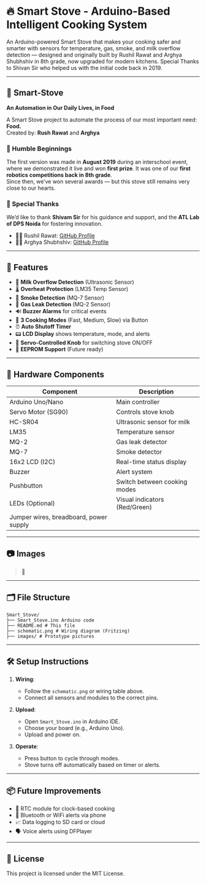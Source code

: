 # 🔥 Smart Stove - Arduino-Based Intelligent Cooking System

An Arduino-powered Smart Stove that makes your cooking safer and smarter with sensors for temperature, gas, smoke, and milk overflow detection — designed and originally built by Rushil Rawat and Arghya Shubhshiv in 8th grade, now upgraded for modern kitchens. Special Thanks to Shivan Sir who helped us with the initial code back in 2019.

---

## 🍲 Smart-Stove  
**An Automation in Our Daily Lives, in Food**

A Smart Stove project to automate the process of our most important need: **Food.**  
Created by: **Rush Rawat** and **Arghya**

### 🌱 Humble Beginnings  
The first version was made in **August 2019** during an interschool event, where we demonstrated it live and won **first prize**. It was one of our **first robotics competitions back in 8th grade**.  
Since then, we’ve won several awards — but this stove still remains very close to our hearts.  

### 🙏 Special Thanks  
We’d like to thank **Shivam Sir** for his guidance and support, and the **ATL Lab of DPS Noida** for fostering innovation.  

- 👨‍💻 Rushil Rawat: [GitHub Profile](https://github.com/RushilRawat/)  
- 👨‍💻 Arghya Shubhshiv: [GitHub Profile](https://github.com/ArghyaShubhshiv/)  

---

## 🚀 Features

- 🥛 **Milk Overflow Detection** (Ultrasonic Sensor)
- 🌡️ **Overheat Protection** (LM35 Temp Sensor)
- 💨 **Smoke Detection** (MQ-7 Sensor)
- 🧪 **Gas Leak Detection** (MQ-2 Sensor)
- 🔊 **Buzzer Alarms** for critical events
- 🔁 **3 Cooking Modes** (Fast, Medium, Slow) via Button
- ⏰ **Auto Shutoff Timer**
- 📟 **LCD Display** shows temperature, mode, and alerts
- 🔐 **Servo-Controlled Knob** for switching stove ON/OFF
- 💾 **EEPROM Support** (Future ready)

---

## 🧰 Hardware Components

| Component              | Description                         |
|------------------------|-------------------------------------|
| Arduino Uno/Nano       | Main controller                     |
| Servo Motor (SG90)     | Controls stove knob                 |
| HC-SR04                | Ultrasonic sensor for milk          |
| LM35                   | Temperature sensor                  |
| MQ-2                   | Gas leak detector                   |
| MQ-7                   | Smoke detector                      |
| 16x2 LCD (I2C)         | Real-time status display            |
| Buzzer                 | Alert system                        |
| Pushbutton             | Switch between cooking modes        |
| LEDs (Optional)        | Visual indicators (Red/Green)       |
| Jumper wires, breadboard, power supply |

---

## 📷 Images

> 📸 

---

## 🗂️ File Structure

```
Smart_Stove/
├── Smart_Stove.ino Arduino code
├── README.md # This file
├── schematic.png # Wiring diagram (Fritzing)
├── images/ # Prototype pictures
```


---

## 🛠️ Setup Instructions

1. **Wiring**:
   - Follow the `schematic.png` or wiring table above.
   - Connect all sensors and modules to the correct pins.

2. **Upload**:
   - Open `Smart_Stove.ino` in Arduino IDE.
   - Choose your board (e.g., Arduino Uno).
   - Upload and power on.

3. **Operate**:
   - Press button to cycle through modes.
   - Stove turns off automatically based on timer or alerts.

---

## 📦 Future Improvements

- 🔋 RTC module for clock-based cooking
- 📱 Bluetooth or WiFi alerts via phone
- 📈 Data logging to SD card or cloud
- 🗣️ Voice alerts using DFPlayer

---

## 📜 License

This project is licensed under the MIT License.

